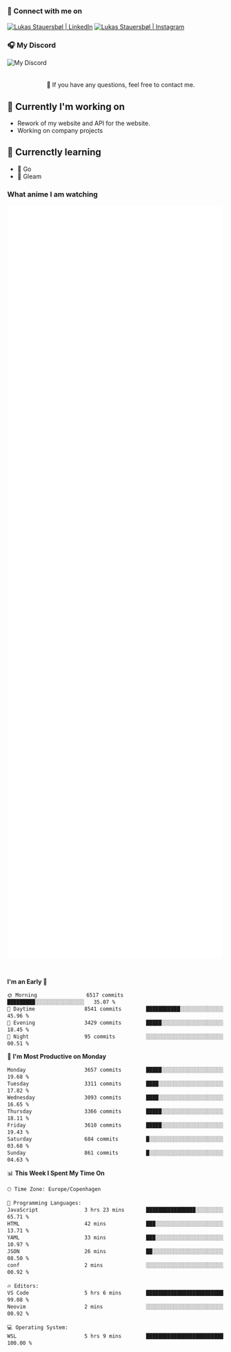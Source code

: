 ### 🔗 Connect with me on
<a href="https://www.instagram.com/lukas_stauersbol" target="_blank"><img align="center" src="https://raw.githubusercontent.com/stauersbol/stauersbol/main/images/instagram.svg" alt="Lukas Stauersbøl | LinkedIn" width="30px"/></a>
<a href="https://www.linkedin.com/in/lukas-stauersbol/" target="_blank"><img align="center" src="https://raw.githubusercontent.com/stauersbol/stauersbol/main/images/linkedin.svg" alt="Lukas Stauersbøl | Instagram" width="30px"/></a>

<p align="center">
 <h3>🎧 My Discord</h3>
 <img align="left" height="55px" src="https://discord.c99.nl/widget/theme-2/147806323323568128.png" alt="My Discord" />
</p>

<br/>
<br/>
<br/>
💬 If you have any questions, feel free to contact me.

## 🔭 Currently I'm working on
- Rework of my website and API for the website.
- Working on company projects
 
## 🌱 Currenctly learning
- 💙 Go
- 💜 Gleam

### What anime I am watching
<a href="https://anilist.co/user/slashiy/" align="center"><img align="center" width="500px" src="metrics.plugin.personal.anilist.svg" /></a>

<br/>

<!--START_SECTION:waka-->
**I'm an Early 🐤** 

```text
🌞 Morning                6517 commits        █████████░░░░░░░░░░░░░░░░   35.07 % 
🌆 Daytime                8541 commits        ███████████░░░░░░░░░░░░░░   45.96 % 
🌃 Evening                3429 commits        █████░░░░░░░░░░░░░░░░░░░░   18.45 % 
🌙 Night                  95 commits          ░░░░░░░░░░░░░░░░░░░░░░░░░   00.51 % 
```
📅 **I'm Most Productive on Monday** 

```text
Monday                   3657 commits        █████░░░░░░░░░░░░░░░░░░░░   19.68 % 
Tuesday                  3311 commits        ████░░░░░░░░░░░░░░░░░░░░░   17.82 % 
Wednesday                3093 commits        ████░░░░░░░░░░░░░░░░░░░░░   16.65 % 
Thursday                 3366 commits        █████░░░░░░░░░░░░░░░░░░░░   18.11 % 
Friday                   3610 commits        █████░░░░░░░░░░░░░░░░░░░░   19.43 % 
Saturday                 684 commits         █░░░░░░░░░░░░░░░░░░░░░░░░   03.68 % 
Sunday                   861 commits         █░░░░░░░░░░░░░░░░░░░░░░░░   04.63 % 
```


📊 **This Week I Spent My Time On** 

```text
🕑︎ Time Zone: Europe/Copenhagen

💬 Programming Languages: 
JavaScript               3 hrs 23 mins       ████████████████░░░░░░░░░   65.71 % 
HTML                     42 mins             ███░░░░░░░░░░░░░░░░░░░░░░   13.71 % 
YAML                     33 mins             ███░░░░░░░░░░░░░░░░░░░░░░   10.97 % 
JSON                     26 mins             ██░░░░░░░░░░░░░░░░░░░░░░░   08.50 % 
conf                     2 mins              ░░░░░░░░░░░░░░░░░░░░░░░░░   00.92 % 

🔥 Editors: 
VS Code                  5 hrs 6 mins        █████████████████████████   99.08 % 
Neovim                   2 mins              ░░░░░░░░░░░░░░░░░░░░░░░░░   00.92 % 

💻 Operating System: 
WSL                      5 hrs 9 mins        █████████████████████████   100.00 % 
```


<!--END_SECTION:waka-->
